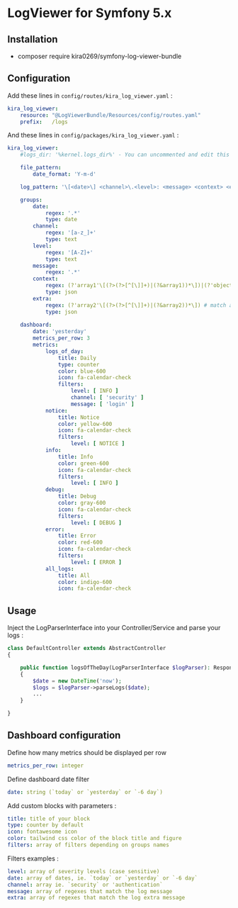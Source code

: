 # LogViewer for Symfony 5.x
## Installation

- composer require kira0269/symfony-log-viewer-bundle

## Configuration
Add these lines in ``config/routes/kira_log_viewer.yaml`` :

```yaml 
kira_log_viewer:
    resource: "@LogViewerBundle/Resources/config/routes.yaml"
    prefix:   /logs
```

And these lines in ``config/packages/kira_log_viewer.yaml`` :
```yaml 
kira_log_viewer:
    #logs_dir: '%kernel.logs_dir%' - You can uncommented and edit this line to search logs somewhere else.

    file_pattern:
        date_format: 'Y-m-d'

    log_pattern: '\[<date>\] <channel>\.<level>: <message> <context> <extra>'

    groups:
        date:
            regex: '.*'
            type: date
        channel:
            regex: '[a-z_]+'
            type: text
        level:
            regex: '[A-Z]+'
            type: text
        message:
            regex: '.*'
        context:
            regex: (?'array1'\[(?>(?>[^[\]]+)|(?&array1))*\])|(?'object1'{(?>(?>[^{}]+)|(?&object1))*}) # match array1 or object1
            type: json
        extra:
            regex: (?'array2'\[(?>(?>[^[\]]+)|(?&array2))*\]) # match array2
            type: json
            
    dashboard:
        date: 'yesterday'
        metrics_per_row: 3
        metrics:
            logs_of_day:
                title: Daily
                type: counter
                color: blue-600
                icon: fa-calendar-check
                filters:
                    level: [ INFO ]
                    channel: [ 'security' ]
                    message: [ 'login' ]
            notice:
                title: Notice
                color: yellow-600
                icon: fa-calendar-check
                filters:
                    level: [ NOTICE ]
            info:
                title: Info
                color: green-600
                icon: fa-calendar-check
                filters:
                    level: [ INFO ]
            debug:
                title: Debug
                color: gray-600
                icon: fa-calendar-check
                filters:
                    level: [ DEBUG ]
            error:
                title: Error
                color: red-600
                icon: fa-calendar-check
                filters:
                    level: [ ERROR ]
            all_logs:
                title: All
                color: indigo-600
                icon: fa-calendar-check
```

## Usage
Inject the LogParserInterface into your Controller/Service and parse your logs :
```php
class DefaultController extends AbstractController
{

    public function logsOfTheDay(LogParserInterface $logParser): Response
    {
        $date = new DateTime('now');
        $logs = $logParser->parseLogs($date);
        ...
    }

}
```

## Dashboard configuration
Define how many metrics should be displayed per row
```yaml
metrics_per_row: integer
```

Define dashboard date filter
```yaml
date: string (`today` or `yesterday` or `-6 day`)
```

Add custom blocks with parameters :

```yaml
title: title of your block
type: counter by default
icon: fontawesome icon
color: tailwind css color of the block title and figure
filters: array of filters depending on groups names
```

Filters examples :

```yaml
level: array of severity levels (case sensitive)
date: array of dates, ie. `today` or `yesterday` or `-6 day`
channel: array ie. `security` or 'authentication`
message: array of regexes that match the log message
extra: array of regexes that match the log extra message
```
